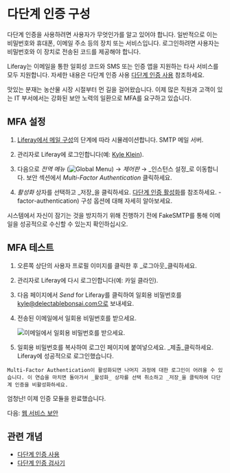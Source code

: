 # 다단계 인증 구성

다단계 인증을 사용하려면 사용자가 무엇인가를 알고 있어야 합니다. 일반적으로 이는 비밀번호와 휴대폰, 이메일 주소 등의 장치 또는 서비스입니다. 로그인하려면 사용자는 비밀번호와 이 장치로 전송된 코드를 제공해야 합니다.

Liferay는 이메일을 통한 일회성 코드와 SMS 또는 인증 앱을 지원하는 타사 서비스를 모두 지원합니다. 자세한 내용은 다단계 인증 사용 [다단계 인증 사용](https://learn.liferay.com/w/dxp/installation-and-upgrades/securing-liferay/multi-factor-authentication/using-multi-factor-authentication) 참조하세요.

맛있는 분재는 농산물 시장 시절부터 먼 길을 걸어왔습니다. 이제 많은 직원과 고객이 있는 IT 부서에서는 강화된 보안 노력의 일환으로 MFA를 요구하고 있습니다.

## MFA 설정

1. [Liferay에서 메일 구성](../../configuration/server-administration-and-email.md#configuring-mail-in-lxc-sm-or-self-hosted)의 단계에 따라 시뮬레이션합니다. SMTP 메일 서버.
   
1. 관리자로 Liferay에 로그인합니다(예: [Kyle Klein](../../users-accounts-organizations/managing-users.md#creating-users)).

1. 다음으로 _전역 메뉴_ (![Global Menu](../../../images/icon-applications-menu.png)) &rarr; _제어판_ &rarr; _인스턴스 설정_로 이동합니다. 보안 섹션에서 _Multi-Factor Authentication_ 클릭하세요.

1. _활성화_ 상자를 선택하고 _저장_을 클릭하세요. [다단계 인증 활성화](https://learn.liferay.com/w/dxp/installation-and-upgrades/securing-liferay/multi-factor-authentication/using-multi-factor-authentication#enabling-multi)를 참조하세요. -factor-authentication) 구성 옵션에 대해 자세히 알아보세요.

시스템에서 자신이 잠기는 것을 방지하기 위해 진행하기 전에 FakeSMTP를 통해 이메일을 성공적으로 수신할 수 있는지 확인하십시오.

## MFA 테스트

1. 오른쪽 상단의 사용자 프로필 이미지를 클릭한 후 _로그아웃_클릭하세요.

1. 관리자로 Liferay에 다시 로그인합니다(예: 카일 클라인). 

1. 다음 페이지에서 _Send_ for Liferay를 클릭하여 일회용 비밀번호를 kyle@delectablebonsai.com으로 보내세요. 

1. 전송된 이메일에서 일회용 비밀번호를 받으세요.
   
   ![이메일에서 일회용 비밀번호를 받으세요.](./configuring-mfa/images/01.png)

1. 일회용 비밀번호를 복사하여 로그인 페이지에 붙여넣으세요. _제출_클릭하세요. Liferay에 성공적으로 로그인했습니다.

```{note}
Multi-Factor Authentication이 활성화되면 나머지 과정에 대한 로그인이 어려울 수 있습니다. 이 연습을 마치면 돌아가서 _활성화_ 상자를 선택 취소하고 _저장_을 클릭하여 다단계 인증을 비활성화하세요. 
```

엄청난! 이제 인증 모듈을 완료했습니다. 

다음: [웹 서비스 보안](../securing-web-services.md)

## 관련 개념

- [다단계 인증 사용](https://learn.liferay.com/w/dxp/installation-and-upgrades/securing-liferay/multi-factor-authentication/using-multi-factor-authentication)
- [다단계 인증 검사기](https://learn.liferay.com/w/dxp/installation-and-upgrades/securing-liferay/multi-factor-authentication/multi-factor-authentication-checkers)
